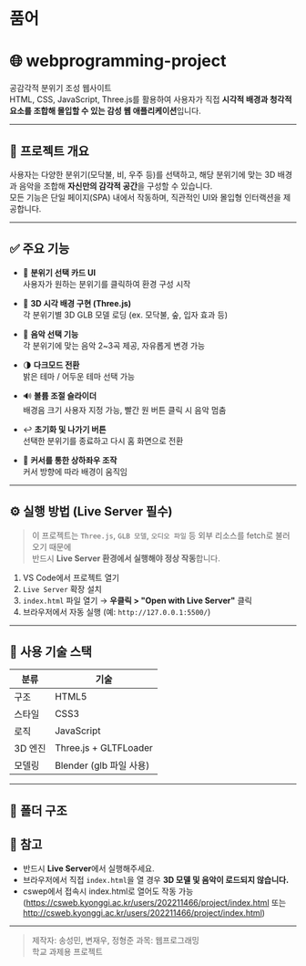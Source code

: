 # 품어

# 🌐 webprogramming-project

공감각적 분위기 조성 웹사이트  
HTML, CSS, JavaScript, Three.js를 활용하여 사용자가 직접 **시각적 배경과 청각적 요소를 조합해 몰입할 수 있는 감성 웹 애플리케이션**입니다.

---

## 📌 프로젝트 개요

사용자는 다양한 분위기(모닥불, 비, 우주 등)를 선택하고, 해당 분위기에 맞는 3D 배경과 음악을 조합해 **자신만의 감각적 공간**을 구성할 수 있습니다.  
모든 기능은 단일 페이지(SPA) 내에서 작동하며, 직관적인 UI와 몰입형 인터랙션을 제공합니다.

---

## ✅ 주요 기능

- 🎴 **분위기 선택 카드 UI**  
  사용자가 원하는 분위기를 클릭하여 환경 구성 시작

- 🧠 **3D 시각 배경 구현 (Three.js)**  
  각 분위기별 3D GLB 모델 로딩 (ex. 모닥불, 숲, 입자 효과 등)

- 🎵 **음악 선택 기능**  
  각 분위기에 맞는 음악 2~3곡 제공, 자유롭게 변경 가능

- 🌗 **다크모드 전환**  
  밝은 테마 / 어두운 테마 선택 가능

- 🔊 **볼륨 조절 슬라이더**  
  배경음 크기 사용자 지정 가능, 빨간 원 버튼 클릭 시 음악 멈춤

- ↩️ **초기화 및 나가기 버튼**  
  선택한 분위기를 종료하고 다시 홈 화면으로 전환

- 📌 **커서를 통한 상하좌우 조작**  
  커서 방향에 따라 배경이 움직임

---

## ⚙️ 실행 방법 (Live Server 필수)

> 이 프로젝트는 `Three.js`, `GLB 모델`, `오디오 파일` 등 외부 리소스를 fetch로 불러오기 때문에  
> 반드시 **Live Server 환경에서 실행해야 정상 작동**합니다.

1. VS Code에서 프로젝트 열기  
2. `Live Server` 확장 설치  
3. `index.html` 파일 열기 → **우클릭 > "Open with Live Server"** 클릭  
4. 브라우저에서 자동 실행 (예: `http://127.0.0.1:5500/`)

---

## 🧱 사용 기술 스택

| 분류 | 기술 |
|------|------|
| 구조 | HTML5 |
| 스타일 | CSS3 |
| 로직 | JavaScript |
| 3D 엔진 | Three.js + GLTFLoader |
| 모델링 | Blender (glb 파일 사용) |

---

## 📁 폴더 구조

## 📌 참고

- 반드시 **Live Server**에서 실행해주세요.  
- 브라우저에서 직접 `index.html`을 열 경우 **3D 모델 및 음악이 로드되지 않습니다.**
- cswep에서 접속시 index.html로 열어도 작동 가능 (https://csweb.kyonggi.ac.kr/users/202211466/project/index.html 또는 http://csweb.kyonggi.ac.kr/users/202211466/project/index.html)

---

> 제작자: 송성민, 변재우, 정형준
> 과목: 웹프로그래밍  
> 학교 과제용 프로젝트  
